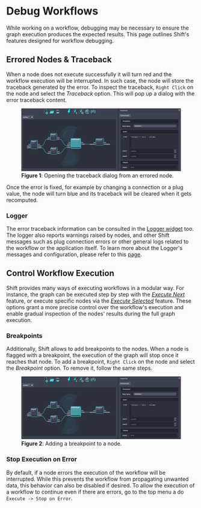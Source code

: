 # Debug Workflows

While working on a workflow, debugging may be necessary to ensure the graph execution produces the expected results. This page outlines Shift's features designed for workflow debugging.


## Errored Nodes & Traceback

When a node does not execute successfully it will turn red and the workflow execution will be interrupted. In such case, the node will store the traceback generated by the error. To inspect the traceback, `Right Click` on the node and select the *Traceback* option. This will pop up a dialog with the error traceback content. 

<figure>
      <img src="images/traceback.gif" alt="Traceback">
      <figcaption><b>Figure 1</b>: Opening the traceback dialog from an errored node.</figcaption>
</figure>


Once the error is fixed, for example by changing a connection or a plug value, the node will turn blue and its traceback will be cleared when it gets recomputed. 


### Logger

The error traceback information can be consulted in the [Logger widget](ui_overview#the-logger) too. The logger also reports warnings raised by nodes, and other Shift messages such as plug connection errors or other general logs related to the workflow or the application itself. 
To learn more about the Logger's messages and configuration, please refer to this [page](../../reference/logger). 


## Control Workflow Execution

Shift provides many ways of executing workflows in a modular way. For instance, the graph can be executed step by step with the [*Execute Next*](execute#execute-next) feature, or execute specific nodes via the [*Execute Selected*](execute#execute-selected) feature. These options grant a more precise control over the workflow's execution and enable gradual inspection of the nodes' results during the full graph execution.


### Breakpoints

Additionally, Shift allows to add breakpoints to the nodes. When a node is flagged with a breakpoint, the execution of the graph will stop once it reaches that node. To add a breakpoint, `Right Click` on the node and select the *Breakpoint* option. To remove it, follow the same steps. 

<figure>
      <img src="images/breakpoint.gif" alt="Breakpoint">
      <figcaption><b>Figure 2</b>: Adding a breakpoint to a node. </figcaption>
</figure>

### Stop Execution on Error

By default, if a node errors the execution of the workflow will be interrupted. While this prevents the workflow from propagating unwanted data, this behavior can also be disabled if desired. 
To allow the execution of a workflow to continue even if there are errors, go to the top menu a do `Execute -> Stop on Error`. 
